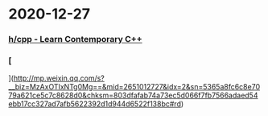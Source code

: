 
# 2020-12-27

### [h/cpp - Learn Contemporary C++](https://hackingcpp.com/)

### [
](http://mp.weixin.qq.com/s?__biz=MzAxOTIxNTg0Mg==&mid=2651012727&idx=2&sn=5365a8fc6c8e7079a621ce5c7c8628d0&chksm=803dfafab74a73ec5d066f7fb7566adaed54ebb17cc327ad7afb5622392d1d944d6522f138bc#rd)
